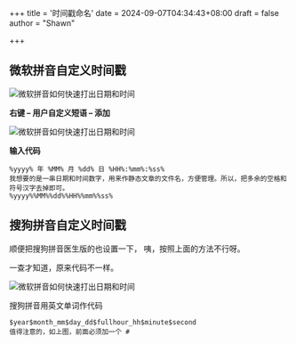 +++
title = '时间戳命名'
date = 2024-09-07T04:34:43+08:00
draft = false
author = "Shawn"


+++

## 微软拼音自定义时间戳

![微软拼音如何快速打出日期和时间](https://oss.sssmoe.com/wp-content/uploads/2024/09/20240907041735472.png)



**右键 – 用户自定义短语 – 添加**

![微软拼音如何快速打出日期和时间](https://oss.sssmoe.com/wp-content/uploads/2024/09/20240907041842583.png)

**输入代码**

```
%yyyy% 年 %MM% 月 %dd% 日 %HH%:%mm%:%ss%
我想要的是一串日期和时间数字，用来作静态文章的文件名，方便管理。所以，把多余的空格和符号汉字去掉即可。
%yyyy%%MM%%dd%%HH%%mm%%ss%
```

## 搜狗拼音自定义时间戳

顺便把搜狗拼音医生版的也设置一下， 咦，按照上面的方法不行呀。

一查才知道，原来代码不一样。

![微软拼音如何快速打出日期和时间](https://oss.sssmoe.com/wp-content/uploads/2024/09/20240907044545908.png)

搜狗拼音用英文单词作代码

```
$year$month_mm$day_dd$fullhour_hh$minute$second
值得注意的，如上图，前面必须加一个 # 
```
